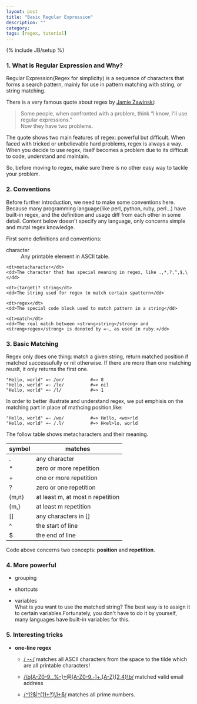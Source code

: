 ```yaml
---
layout: post
title: "Basic Regular Expression"
description: ""
category: 
tags: [regex, tutorial]
---
```

{% include JB/setup %}


### 1.	What is Regular Expression and Why? 
Regular Expression(Regex for simplicity) is a sequence of characters that forms a search pattern, mainly for use in pattern matching with string, or string matching.

There is a very famous quote about regex by [Jamie Zawinski](http://www.jwz.org/):
> Some people, when confronted with a problem, 
> think “I know, I'll use regular expressions.”   
> Now they have two problems.

The quote shows two main features of regex: powerful but difficult. When faced with tricked or unbelievable hard problems, regex is always a way. When you decide to use regex, itself becomes a problem due to its difficult to code, understand and maintain.

So, before moving to regex, make sure there is no other easy way to tackle your problem. 

### 2.	Conventions
Before further introduction, we need to make some conventions here. Because many programming language(like perl, python, ruby, perl...) have built-in regex, and the definition and usage diff from each other in some detail. Content below doesn't specify any language, only concerns simple and mutal regex knowledge.


First some definitions and conventions:
<dl>
	<dt>character</dt>
	<dd>Any printable element in ASCII table.</dd>

	<dt>metacharacter</dt>
	<dd>The character that has special meaning in regex, like .,*,?,^,$,\</dd>

	<dt>(target)? string</dt>
	<dd>The string used for regex to match certain spattern</dd>

	<dt>regex</dt>
	<dd>The special code block used to match pattern in a string</dd>

	<dt>match</dt>
	<dd>The real match between <strong>string</strong> and <strong>regex</strong> is denoted by =~, as used in ruby.</dd>
</dl>


### 3.	Basic Matching
Regex only does one thing: match a given string, return matched position if matched successufully or nil otherwise. If there are more than one matching reuslt, it only returns the first one.


	"Hello, world" =~ /or/			#=> 8  
	"Hello, world" =~ /le/   		#=> nil
	"Hello, world" =~ /l/			#=> 1

In order to better illustrate and understand regex, we put emphisis on the matching part in place of mathcing position,like:  

	"Hello, world" =~ /wo/			#=> Hello, <wo>rld
	"Hello, world" =~ /.l/			#=> H<el>lo, world
   
The follow table shows metacharacters and their meaning.
  
| symbol	| matches                          |
|  ------   | -------------------------------  |
| .	        | any character                    |  
| *	        | zero or more repetition          | 
| +         | one or more repetition           | 
| ?	        | zero or one repetition           |
| {m,n}	    | at least m, at most n repetition |
| {m,}      | at least m repetition            |  
| []	    | any characters in []             |
| ^         | the start of line                |
| $         | the end of line                  |

Code above concerns two concepts: **position** and **repetition**. 


### 4. More powerful
* grouping
	
* shortcuts

* variables  
	What is you want to use the matched string? The best way is to assign it to certain variables.Fortunately, you don't have to do it by yourself, many languages have built-in variables for this.  
	

### 5. Interesting tricks
* __one-line regex__  
	- [/ -~/](http://www.catonmat.net/blog/my-favorite-regex/)  matches all ASCII characters from the space to the tilde which are all printable characters!
	
	- [/\b[A-Z0-9._%-]+@[A-Z0-9.-]+\.[A-Z]{2,4}\b/](http://www.regular-expressions.info/email.html) matched valid email address

	- [/^1?$|^(11+?)\1+$/](http://coolshell.cn/articles/2704.html) matches all prime numbers.

